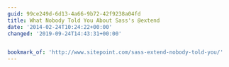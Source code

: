 ```yaml
---
guid: 99ce249d-6d13-4a66-9b72-42f9238a04fd
title: What Nobody Told You About Sass's @extend
date: '2014-02-24T10:24:22+00:00'
changed: '2019-09-24T14:43:31+00:00'


bookmark_of: 'http://www.sitepoint.com/sass-extend-nobody-told-you/'
---
```




